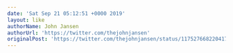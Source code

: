 ```yaml
---
date: 'Sat Sep 21 05:12:51 +0000 2019'
layout: like
authorName: John Jansen
authorUrl: 'https://twitter.com/thejohnjansen'
originalPost: 'https://twitter.com/thejohnjansen/status/1175276682204172288'
---
```

